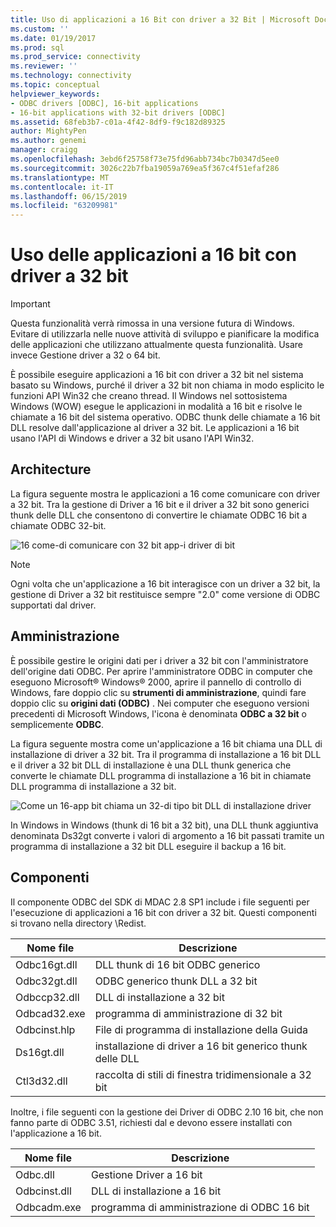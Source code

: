 ```yaml
---
title: Uso di applicazioni a 16 Bit con driver a 32 Bit | Microsoft Docs
ms.custom: ''
ms.date: 01/19/2017
ms.prod: sql
ms.prod_service: connectivity
ms.reviewer: ''
ms.technology: connectivity
ms.topic: conceptual
helpviewer_keywords:
- ODBC drivers [ODBC], 16-bit applications
- 16-bit applications with 32-bit drivers [ODBC]
ms.assetid: 68feb3b7-c01a-4f42-8df9-f9c182d89325
author: MightyPen
ms.author: genemi
manager: craigg
ms.openlocfilehash: 3ebd6f25758f73e75fd96abb734bc7b0347d5ee0
ms.sourcegitcommit: 3026c22b7fba19059a769ea5f367c4f51efaf286
ms.translationtype: MT
ms.contentlocale: it-IT
ms.lasthandoff: 06/15/2019
ms.locfileid: "63209981"
---
```

# <a name="using-16-bit-applications-with-32-bit-drivers"></a>Uso delle applicazioni a 16 bit con driver a 32 bit
> [!IMPORTANT]  
>  Questa funzionalità verrà rimossa in una versione futura di Windows. Evitare di utilizzarla nelle nuove attività di sviluppo e pianificare la modifica delle applicazioni che utilizzano attualmente questa funzionalità. Usare invece Gestione driver a 32 o 64 bit.  
  
 È possibile eseguire applicazioni a 16 bit con driver a 32 bit nel sistema basato su Windows, purché il driver a 32 bit non chiama in modo esplicito le funzioni API Win32 che creano thread. Il Windows nel sottosistema Windows (WOW) esegue le applicazioni in modalità a 16 bit e risolve le chiamate a 16 bit del sistema operativo. ODBC thunk delle chiamate a 16 bit DLL resolve dall'applicazione al driver a 32 bit. Le applicazioni a 16 bit usano l'API di Windows e driver a 32 bit usano l'API Win32.  
  
## <a name="architecture"></a>Architecture  
 La figura seguente mostra le applicazioni a 16 come comunicare con driver a 32 bit. Tra la gestione di Driver a 16 bit e il driver a 32 bit sono generici thunk delle DLL che consentono di convertire le chiamate ODBC 16 bit a chiamate ODBC 32-bit.  
  
 ![16 come&#45;di comunicare con 32 bit app&#45;i driver di bit](../../odbc/microsoft/media/sdka2.gif "sdka2")  
  
> [!NOTE]  
>  Ogni volta che un'applicazione a 16 bit interagisce con un driver a 32 bit, la gestione di Driver a 32 bit restituisce sempre "2.0" come versione di ODBC supportati dal driver.  
  
## <a name="administration"></a>Amministrazione  
 È possibile gestire le origini dati per i driver a 32 bit con l'amministratore dell'origine dati ODBC. Per aprire l'amministratore ODBC in computer che eseguono Microsoft® Windows® 2000, aprire il pannello di controllo di Windows, fare doppio clic su **strumenti di amministrazione**, quindi fare doppio clic su **origini dati (ODBC)** . Nei computer che eseguono versioni precedenti di Microsoft Windows, l'icona è denominata **ODBC a 32 bit** o semplicemente **ODBC**.  
  
 La figura seguente mostra come un'applicazione a 16 bit chiama una DLL di installazione di driver a 32 bit. Tra il programma di installazione a 16 bit DLL e il driver a 32 bit DLL di installazione è una DLL thunk generica che converte le chiamate DLL programma di installazione a 16 bit in chiamate DLL programma di installazione a 32 bit.  
  
 ![Come un 16&#45;app bit chiama un 32&#45;di tipo bit DLL di installazione driver](../../odbc/microsoft/media/sdka3.gif "sdka3")  
  
 In Windows in Windows (thunk di 16 bit a 32 bit), una DLL thunk aggiuntiva denominata Ds32gt converte i valori di argomento a 16 bit passati tramite un programma di installazione a 32 bit DLL eseguire il backup a 16 bit.  
  
## <a name="components"></a>Componenti  
 Il componente ODBC del SDK di MDAC 2.8 SP1 include i file seguenti per l'esecuzione di applicazioni a 16 bit con driver a 32 bit. Questi componenti si trovano nella directory \Redist.  
  
|Nome file|Descrizione|  
|---------------|-----------------|  
|Odbc16gt.dll|DLL thunk di 16 bit ODBC generico|  
|Odbc32gt.dll|ODBC generico thunk DLL a 32 bit|  
|Odbccp32.dll|DLL di installazione a 32 bit|  
|Odbcad32.exe|programma di amministrazione di 32 bit|  
|Odbcinst.hlp|File di programma di installazione della Guida|  
|Ds16gt.dll|installazione di driver a 16 bit generico thunk delle DLL|  
|Ctl3d32.dll|raccolta di stili di finestra tridimensionale a 32 bit|  
  
 Inoltre, i file seguenti con la gestione dei Driver di ODBC 2.10 16 bit, che non fanno parte di ODBC 3.51, richiesti dal e devono essere installati con l'applicazione a 16 bit.  
  
|Nome file|Descrizione|  
|---------------|-----------------|  
|Odbc.dll|Gestione Driver a 16 bit|  
|Odbcinst.dll|DLL di installazione a 16 bit|  
|Odbcadm.exe|programma di amministrazione di ODBC 16 bit|
